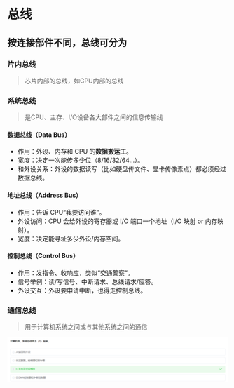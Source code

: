 # 总线

## 按连接部件不同，总线可分为

### 片内总线

> 芯片内部的总线，如CPU内部的总线



### 系统总线

> 是CPU、主存、I/O设备各大部件之间的信息传输线

#### **数据总线（Data Bus）**

- 作用：外设、内存和 CPU 的**数据搬运工**。
- 宽度：决定一次能传多少位（8/16/32/64…）。
- 和外设关系：外设的数据读写（比如硬盘传文件、显卡传像素点）都必须经过数据总线。

#### **地址总线（Address Bus）**

- 作用：告诉 CPU“我要访问谁”。
- 外设访问：CPU 会给外设的寄存器或 I/O 端口一个地址（I/O 映射 or 内存映射）。
- 宽度：决定能寻址多少外设/内存空间。

#### **控制总线（Control Bus）**

- 作用：发指令、收响应，类似“交通警察”。
- 信号举例：读/写信号、中断请求、总线请求/应答。
- 外设交互：外设要申请中断，也得走控制总线。



### 通信总线

> 用于计算机系统之间或与其他系统之间的通信

![image-20250902194504400](../../img/image-20250902194504400.png)



